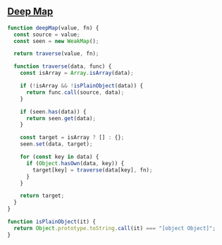 ## [Deep Map](https://www.greatfrontend.com/questions/javascript/deep-map?language=js)

<!-- notecardId: 1739880295101 -->

```js
function deepMap(value, fn) {
  const source = value;
  const seen = new WeakMap();

  return traverse(value, fn);

  function traverse(data, func) {
    const isArray = Array.isArray(data);

    if (!isArray && !isPlainObject(data)) {
      return func.call(source, data);
    }

    if (seen.has(data)) {
      return seen.get(data);
    }

    const target = isArray ? [] : {};
    seen.set(data, target);

    for (const key in data) {
      if (Object.hasOwn(data, key)) {
        target[key] = traverse(data[key], fn);
      }
    }

    return target;
  }
}

function isPlainObject(it) {
  return Object.prototype.toString.call(it) === "[object Object]";
}
```
